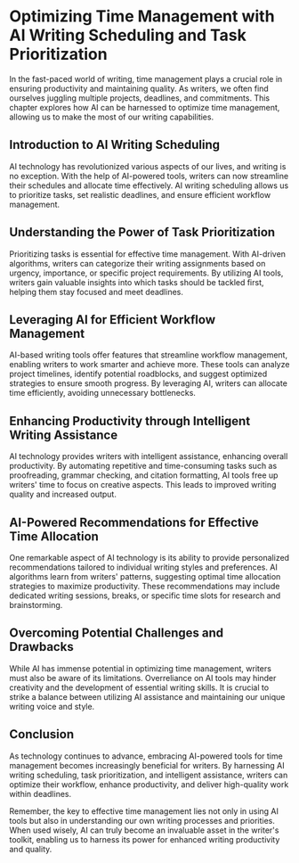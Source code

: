 # Optimizing Time Management with AI Writing Scheduling and Task Prioritization

In the fast-paced world of writing, time management plays a crucial role in ensuring productivity and maintaining quality. As writers, we often find ourselves juggling multiple projects, deadlines, and commitments. This chapter explores how AI can be harnessed to optimize time management, allowing us to make the most of our writing capabilities.

## Introduction to AI Writing Scheduling

AI technology has revolutionized various aspects of our lives, and writing is no exception. With the help of AI-powered tools, writers can now streamline their schedules and allocate time effectively. AI writing scheduling allows us to prioritize tasks, set realistic deadlines, and ensure efficient workflow management.

## Understanding the Power of Task Prioritization

Prioritizing tasks is essential for effective time management. With AI-driven algorithms, writers can categorize their writing assignments based on urgency, importance, or specific project requirements. By utilizing AI tools, writers gain valuable insights into which tasks should be tackled first, helping them stay focused and meet deadlines.

## Leveraging AI for Efficient Workflow Management

AI-based writing tools offer features that streamline workflow management, enabling writers to work smarter and achieve more. These tools can analyze project timelines, identify potential roadblocks, and suggest optimized strategies to ensure smooth progress. By leveraging AI, writers can allocate time efficiently, avoiding unnecessary bottlenecks.

## Enhancing Productivity through Intelligent Writing Assistance

AI technology provides writers with intelligent assistance, enhancing overall productivity. By automating repetitive and time-consuming tasks such as proofreading, grammar checking, and citation formatting, AI tools free up writers' time to focus on creative aspects. This leads to improved writing quality and increased output.

## AI-Powered Recommendations for Effective Time Allocation

One remarkable aspect of AI technology is its ability to provide personalized recommendations tailored to individual writing styles and preferences. AI algorithms learn from writers' patterns, suggesting optimal time allocation strategies to maximize productivity. These recommendations may include dedicated writing sessions, breaks, or specific time slots for research and brainstorming.

## Overcoming Potential Challenges and Drawbacks

While AI has immense potential in optimizing time management, writers must also be aware of its limitations. Overreliance on AI tools may hinder creativity and the development of essential writing skills. It is crucial to strike a balance between utilizing AI assistance and maintaining our unique writing voice and style.

## Conclusion

As technology continues to advance, embracing AI-powered tools for time management becomes increasingly beneficial for writers. By harnessing AI writing scheduling, task prioritization, and intelligent assistance, writers can optimize their workflow, enhance productivity, and deliver high-quality work within deadlines.

Remember, the key to effective time management lies not only in using AI tools but also in understanding our own writing processes and priorities. When used wisely, AI can truly become an invaluable asset in the writer's toolkit, enabling us to harness its power for enhanced writing productivity and quality.
